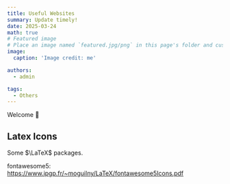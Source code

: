 ```yaml
---
title: Useful Websites
summary: Update timely!
date: 2025-03-24
math: true
# Featured image
# Place an image named `featured.jpg/png` in this page's folder and customize its options here.
image:
  caption: 'Image credit: me'

authors:
  - admin

tags:
  - Others
---
```


Welcome 👋

## Latex Icons

Some $\LaTeX$ packages.

fontawesome5: https://www.ipgp.fr/~moguilny/LaTeX/fontawesome5Icons.pdf